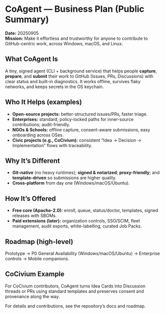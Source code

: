 # CoAgent — Business Plan (Public Summary)
**Date:** 20250905  
**Mission:** Make it effortless and trustworthy for anyone to contribute to GitHub-centric work, across Windows, macOS, and Linux.

## What CoAgent Is
A tiny, signed agent (CLI + background service) that helps people **capture**, **prepare**, and **submit** their work to GitHub (Issues, PRs, Discussions) with clear status and built-in diagnostics.  It works offline, survives flaky networks, and keeps secrets in the OS keychain.

## Who It Helps (examples)
- **Open-source projects:** better-structured issues/PRs, faster triage.  
- **Enterprises:** standard, policy-locked paths for inner-source contributions; audit-friendly.  
- **NGOs & Schools:** offline capture, consent-aware submissions, easy onboarding across OSes.  
- **Civic projects (e.g., CoCivium):** consistent “Idea → Decision → Implementation” flows with traceability.

## Why It’s Different
- **Git-native** (no heavy runtimes); **signed & notarized**; **proxy-friendly**; and **template-driven** so submissions are higher quality.  
- **Cross-platform** from day one (Windows/macOS/Ubuntu).

## How It’s Offered
- **Free core (Apache-2.0):** enroll, queue, status/doctor, templates, signed releases with SBOMs.  
- **Paid extensions (later):** organization controls, SSO/SCIM, fleet management, audit exports, white-labelling, curated Job Packs.

## Roadmap (high-level)
Prototype → P0 General Availability (Windows/macOS/Ubuntu) → Enterprise controls → Mobile companions.

## CoCivium Example
For CoCivium contributors, CoAgent turns Idea Cards into Discussion threads or PRs using standard templates and preserves consent and provenance along the way.

For details and contributions, see the repository’s docs and roadmap.